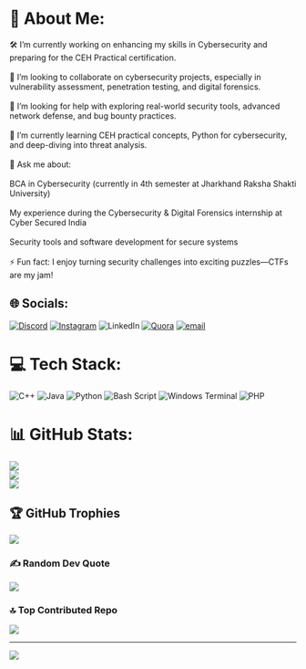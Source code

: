 # 💫 About Me:
🛠️ I’m currently working on enhancing my skills in Cybersecurity and preparing for the CEH Practical certification.<br><br>🤝 I’m looking to collaborate on cybersecurity projects, especially in vulnerability assessment, penetration testing, and digital forensics.<br><br>🧠 I’m looking for help with exploring real-world security tools, advanced network defense, and bug bounty practices.<br><br>🌱 I’m currently learning CEH practical concepts, Python for cybersecurity, and deep-diving into threat analysis.<br><br>💬 Ask me about:<br><br>BCA in Cybersecurity (currently in 4th semester at Jharkhand Raksha Shakti University)<br><br>My experience during the Cybersecurity & Digital Forensics internship at Cyber Secured India<br><br>Security tools and software development for secure systems<br><br>⚡ Fun fact: I enjoy turning security challenges into exciting puzzles—CTFs are my jam!


## 🌐 Socials:
[![Discord](https://img.shields.io/badge/Discord-%237289DA.svg?logo=discord&logoColor=white)](https://discord.gg/cipher_rp) [![Instagram](https://img.shields.io/badge/Instagram-%23E4405F.svg?logo=Instagram&logoColor=white)](https://instagram.com/_pradeep_rp) ![LinkedIn](https://img.shields.io/badge/LinkedIn-%230077B5.svg?logo=linkedin&logoColor=white) [![Quora](https://img.shields.io/badge/Quora-%23B92B27.svg?logo=Quora&logoColor=white)](https://quora.com/profile/pradeep_kumar) [![email](https://img.shields.io/badge/Email-D14836?logo=gmail&logoColor=white)](mailto:kumarpkk4562@gmail.com) 

# 💻 Tech Stack:
![C++](https://img.shields.io/badge/c++-%2300599C.svg?style=flat&logo=c%2B%2B&logoColor=white) ![Java](https://img.shields.io/badge/java-%23ED8B00.svg?style=flat&logo=openjdk&logoColor=white) ![Python](https://img.shields.io/badge/python-3670A0?style=flat&logo=python&logoColor=ffdd54) ![Bash Script](https://img.shields.io/badge/bash_script-%23121011.svg?style=flat&logo=gnu-bash&logoColor=white) ![Windows Terminal](https://img.shields.io/badge/Windows%20Terminal-%234D4D4D.svg?style=flat&logo=windows-terminal&logoColor=white) ![PHP](https://img.shields.io/badge/php-%23777BB4.svg?style=flat&logo=php&logoColor=white)
# 📊 GitHub Stats:
![](https://github-readme-stats.vercel.app/api?username=cipher-rp&theme=dark&hide_border=false&include_all_commits=false&count_private=false)<br/>
![](https://nirzak-streak-stats.vercel.app/?user=cipher-rp&theme=dark&hide_border=false)<br/>
![](https://github-readme-stats.vercel.app/api/top-langs/?username=cipher-rp&theme=dark&hide_border=false&include_all_commits=false&count_private=false&layout=compact)

## 🏆 GitHub Trophies
![](https://github-profile-trophy.vercel.app/?username=cipher-rp&theme=default&no-frame=false&no-bg=true&margin-w=4)

### ✍️ Random Dev Quote
![](https://quotes-github-readme.vercel.app/api?type=horizontal&theme=radical)

### 🔝 Top Contributed Repo
![](https://github-contributor-stats.vercel.app/api?username=cipher-rp&limit=5&theme=dark&combine_all_yearly_contributions=true)

---
[![](https://visitcount.itsvg.in/api?id=cipher-rp&icon=0&color=0)](https://visitcount.itsvg.in)

<!-- Proudly created with GPRM ( https://gprm.itsvg.in ) -->
